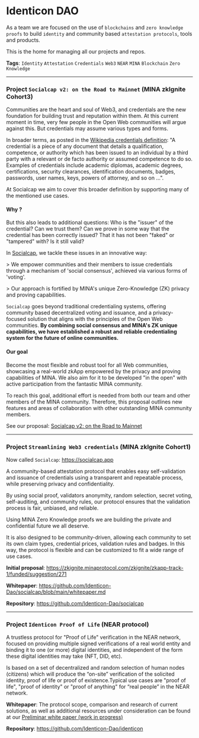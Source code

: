 # Identicon DAO

As a team we are focused on the use of `blockchains` and `zero knowledge proofs` to build `identity` and community based `attestation protocols`, tools and products.

This is the home for managing all our projects and repos.

**Tags**: `Identity` `Attestation` `Credentials` `Web3` `NEAR` `MINA` `Blockchain` `Zero Knowledge`

---

### Project `Socialcap v2: on the Road to Mainnet` (MINA zkIgnite Cohort3)

Communities are the heart and soul of Web3, and credentials are the new foundation for building trust and reputation within them. 
At this current moment in time, very few people in the Open Web communities will argue against this. But  credentials may assume various types and forms. 

In broader terms, as posted in the [Wikipedia credentials definition](https://en.wikipedia.org/wiki/Credential): "A credential is a piece of any document that details a qualification, competence, or authority which has been issued to an individual by a third party with a relevant or de facto authority or assumed competence to do so. Examples of credentials include academic diplomas, academic degrees, certifications, security clearances, identification documents, badges, passwords, user names, keys, powers of attorney, and so on ...". 

At Socialcap we aim to cover this broader definition by supporting many of the mentioned use cases. 

#### Why ?

But this also leads to additional questions: Who is the "issuer" of the credential? Can we trust them? Can we prove in some way that the credential has been correctly issued? That it has not been "faked" or "tampered" with? Is it still valid?

In [Socialcap](https://www.socialcap.app), we tackle these issues in an innovative way:

\> We empower communities and their members to issue credentials through a mechanism of 'social consensus', achieved via various forms of 'voting'. 

\> Our approach is fortified by MINA's unique Zero-Knowledge (ZK) privacy and proving capabilities.

`Socialcap` goes beyond traditional credentialing systems, offering community based decentralized voting and issuance, and a privacy-focused solution that aligns with the principles of the Open Web communities. **By combining social consensus and MINA's ZK unique capabilities, we have established a robust and reliable credentialing system for the future of online communities.**

#### Our goal

Become the most flexible and robust tool for all Web communities, showcasing a real-world zkApp empowered by the privacy and proving capabilities of MINA. We also aim for it to be developed "in the open" with active participation from the fantastic MINA community.

To reach this goal, additional effort is needed from both our team and other members of the MINA community. Therefore, this proposal outlines new features and areas of collaboration with other outstanding MINA community members.

See our proposal: [Socialcap v2: on the Road to Mainnet](https://zkignite.minaprotocol.com/zkignite/zkapp-cohort-3/funded/suggestion/660)

---

### Project `Streamlining Web3 credentials` (MINA zkIgnite Cohort1)

Now called `Socialcap`: https://socialcap.app

A community-based attestation protocol that enables easy self-validation and issuance of credentials using a transparent and repeatable process, while preserving privacy and confidentiality.

By using social proof, validators anonymity, random selection, secret voting, self-auditing, and community rules, our protocol ensures that the validation process is fair, unbiased, and reliable.

Using MINA Zero Knowledge proofs we are building the private and confidential future we all deserve.

It is also designed to be community-driven, allowing each community to set its own claim types, credential prices, validation rules and badges. In this way, the protocol is flexible and can be customized to fit a wide range of use cases.

**Initial proposal**: https://zkignite.minaprotocol.com/zkignite/zkapp-track-1/funded/suggestion/271

**Whitepaper**: https://github.com/Identicon-Dao/socialcap/blob/main/whitepaper.md

**Repository**: https://github.com/Identicon-Dao/socialcap

---

### Project `Identicon Proof of Life` (NEAR protocol)

A trustless protocol for "Proof of Life" verification in the NEAR network, focused on providing multiple signed verifications of a real world entity and binding it to one (or more) digital identities, and independent of the form these digital identities may take (NFT, DID, etc). 

Is based on a set of decentralized and random selection of human nodes (citizens) which will produce the “on-site” verification of the solicited identity,  proof of life or proof of existence.Typical use cases are "proof of life", "proof of identity" or "proof of anything" for “real people” in the NEAR network. 

**Whitepaper**: The protocol scope, comparison and research of current solutions, as well as additional resources under consideration can be found at our [Preliminar white paper (work in progress)](https://docs.google.com/document/d/1lDRp3crvEXCSTWXkbAY-ONF3Barg7jDoOdzxh1UjYmE/edit?usp=sharing)

**Repository**: https://github.com/Identicon-Dao/identicon
